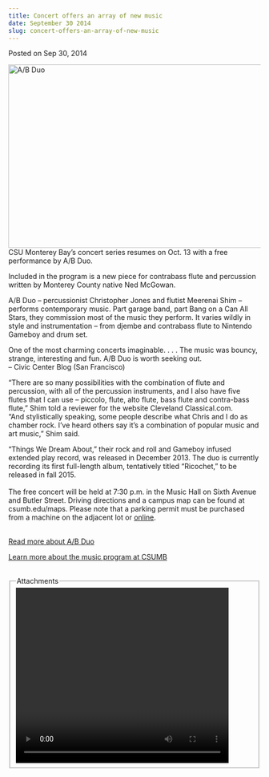 ```yaml
---
title: Concert offers an array of new music
date: September 30 2014
slug: concert-offers-an-array-of-new-music
---
```


 



<span class="date">Posted on Sep 30, 2014    </span>
<p><img alt="A/B Duo" src="https://news.csumb.edu/sites/default/files/65/attachments/news/images/ab_duo_for_web.jpg" style="width:550px; height:366px; float:left"/></p>
<p>CSU Monterey Bay&#x2019;s concert series resumes on Oct. 13 with a free
performance by A/B Duo.</p>
<p>Included in the program is a new piece for contrabass flute and
percussion written by Monterey County native Ned McGowan.</p>
<p>A/B Duo &#x2013; percussionist Christopher Jones and flutist Meerenai
Shim &#x2013; performs contemporary music. Part garage band, part Bang on
a Can All Stars, they commission most of the music they perform. It
varies wildly in style and instrumentation &#x2013; from djembe and
contrabass flute to Nintendo Gameboy and drum set.</p>
<p class="pullquote">One of the most charming concerts imaginable.
. . . The music was bouncy, strange, interesting and fun. A/B Duo
is worth seeking out.<br>
&#x2013; Civic Center Blog (San Francisco)</br></p>
<p>&#x201C;There are so many possibilities with the combination of flute
and percussion, with all of the percussion instruments, and I also
have five flutes that I can use &#x2013; piccolo, flute, alto flute, bass
flute and contra-bass flute,&#x201D; Shim told a reviewer for the website
Cleveland Classical.com.<br>
&#x201C;And stylistically speaking, some people describe what Chris and I
do as chamber rock. I&#x2019;ve heard others say it&#x2019;s a combination of
popular music and art music,&#x201D; Shim said.</br></p>
<p>&#x201C;Things We Dream About,&#x201D; their rock and roll and Gameboy infused
extended play record, was released in December 2013. The duo is
currently recording its first full-length album, tentatively titled
&#x201C;Ricochet,&#x201D; to be released in fall 2015.<br>
<br>
The free concert will be held at 7:30 p.m. in the Music Hall on
Sixth Avenue and Butler Street. Driving directions and a campus map
can be found at csumb.edu/maps. Please note that a parking permit
must be purchased from a machine on the adjacent lot or <a href="https://parking.csumb.edu/buy-permit" rel="nofollow">online</a>.</br></br></p>
<p><a href="https://abduo.net" rel="nofollow">Read more about A/B
Duo</a></p>
<p><a href="https://mpa.csumb.edu" rel="nofollow">Learn more about
the music program at CSUMB</a><br>
&#xA0;</br></p>
<fieldset class="fieldgroup group-attachments">
<legend>Attachments</legend>
<div class="field field-type-emvideo field-field-attach-video">
<div class="field-items">
<div class="field-item odd">
<div class="emvideo emvideo-video emvideo-youtube">
<div class="emfield-emvideo emfield-emvideo-youtube">
<div id="emvideo-youtube-flash-wrapper-1">
<!--<object type="application/x-shockwave-flash" height="350" width="425" data="https://www.youtube.com/v/FVrJK6c9h78&amp;rel=0&amp;enablejsapi=1&amp;playerapiid=ytplayer&amp;fs=1" id="emvideo-youtube-flash-1">
          <param name="movie" value="https://www.youtube.com/v/FVrJK6c9h78&amp;rel=0&amp;enablejsapi=1&amp;playerapiid=ytplayer&amp;fs=1" />
          <param name="allowScriptAccess" value="sameDomain"/>
          <param name="quality" value="best"/>
          <param name="allowFullScreen" value="true"/>
          <param name="bgcolor" value="#FFFFFF"/>
          <param name="scale" value="noScale"/>
          <param name="salign" value="TL"/>
          <param name="FlashVars" value="playerMode=embedded" />
          <param name="wmode" value="transparent" />
        </object>-->
<video controls="" width="425" height="350">
</video></div></div></div></div></div></div></fieldset>
 
